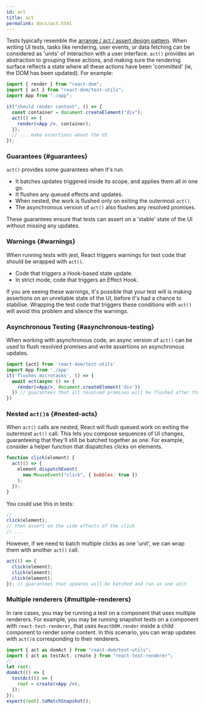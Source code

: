 ```yaml
---
id: act
title: act
permalink: docs/act.html
---
```


Tests typically resemble the [arrange / act / assert design pattern](http://wiki.c2.com/?ArrangeActAssert). When writing UI tests, tasks like rendering, user events, or data fetching can be considered as 'units' of interaction with a user interface. `act()` provides an abstraction to grouping these actions, and making sure the rendering surface reflects a state where all these actions have been 'committed' (ie, the DOM has been updated). For example:

```jsx
import { render } from "react-dom";
import { act } from "react-dom/test-utils";
import App from "./app";

it("should render content", () => {
  const container = document.createElement("div");
  act(() => {
    render(<App />, container);
  });
  // ... make assertions about the UI
});
```

### Guarantees {#guarantees}

`act()` provides some guarantees when it's run.

- It batches updates triggered inside its scope, and applies them all in one go.
- It flushes any queued effects and updates.
- When nested, the work is flushed only on exiting the outermost `act()`.
- The asynchronous version of `act()` also flushes any resolved promises.

These guarantees ensure that tests can assert on a 'stable' state of the UI without missing any updates.

### Warnings {#warnings}

When running tests with jest, React triggers warnings for test code that should be wrapped with `act()`.

- Code that triggers a Hook-based state update.
- In strict mode, code that triggers an Effect Hook.

If you are seeing these warnings, it's possible that your test will is making assertions on an unreliable state of the UI, before it's had a chance to stabilise. Wrapping the test code that triggers these conditions with `act()` will avoid this problem and silence the warnings.

### Asynchronous Testing {#asynchronous-testing}

When working with asynchronous code, an async version of `act()` can be used to flush resolved promises and write assertions on asynchronous updates.

```jsx
import {act} from 'react-dom/test-utils'
import App from './app'
it('flushes microtasks', () => {
  await act(async () => {
    render(<App/>, document.createElement('div'))
  }) // guarantees that all resolved promises will be flushed after this call
})
```

### Nested `act()`s {#nested-acts}

When `act()` calls are nested, React will flush queued work on exiting the outermost `act()` call. This lets you compose sequences of UI changes, guaranteeing that they'll still be batched together as one. For example, consider a helper function that dispatches clicks on elements.

```jsx
function click(element) {
  act(() => {
    element.dispatchEvent(
      new MouseEvent("click", { bubbles: true })
    );
  });
}
```

You could use this in tests:

```jsx
// ...
click(element);
// then assert on the side effects of the click
// ...
```

However, if we need to batch multiple clicks as one 'unit', we can wrap them with another `act()` call.

```jsx
act(() => {
  click(element);
  click(element);
  click(element);
}); // guarantees that updates will be batched and run as one unit
```

### Multiple renderers {#multiple-renderers}

In rare cases, you may be running a test on a component that uses multiple renderers. For example, you may be running snapshot tests on a component with `react-test-renderer`, that uses `ReactDOM.render` inside a child component to render some content. In this scenario, you can wrap updates with `act()`s corresponding to their renderers.

```jsx
import { act as domAct } from "react-dom/test-utils";
import { act as testAct, create } from "react-test-renderer";
// ...
let root;
domAct(() => {
  testAct(() => {
    root = create(<App />);
  });
});
expect(root).toMatchSnapshot();
```
